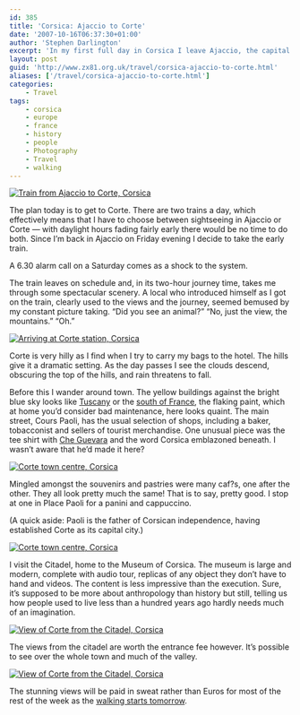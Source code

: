 ```yaml
---
id: 385
title: 'Corsica: Ajaccio to Corte'
date: '2007-10-16T06:37:30+01:00'
author: 'Stephen Darlington'
excerpt: 'In my first full day in Corsica I leave Ajaccio, the capital city, and head to the mountainous interior at Corte.'
layout: post
guid: 'http://www.zx81.org.uk/travel/corsica-ajaccio-to-corte.html'
aliases: ['/travel/corsica-ajaccio-to-corte.html']
categories:
    - Travel
tags:
    - corsica
    - europe
    - france
    - history
    - people
    - Photography
    - Travel
    - walking
---
```


[![Train from Ajaccio to Corte, Corsica](https://i0.wp.com/farm3.staticflickr.com/2833/11994884393_00af1358e3.jpg?resize=333%2C500)](http://www.flickr.com/photos/stephendarlington/11994884393/ "Train from Ajaccio to Corte, Corsica by stephendarlington, on Flickr")

The plan today is to get to Corte. There are two trains a day, which effectively means that I have to choose between sightseeing in Ajaccio or Corte — with daylight hours fading fairly early there would be no time to do both. Since I’m back in Ajaccio on Friday evening I decide to take the early train.

A 6.30 alarm call on a Saturday comes as a shock to the system.

The train leaves on schedule and, in its two-hour journey time, takes me through some spectacular scenery. A local who introduced himself as I got on the train, clearly used to the views and the journey, seemed bemused by my constant picture taking. “Did you see an animal?” “No, just the view, the mountains.” “Oh.”

[![Arriving at Corte station, Corsica](https://i0.wp.com/farm4.staticflickr.com/3773/11994596435_765af0a08a.jpg?resize=500%2C333)](http://www.flickr.com/photos/stephendarlington/11994596435/ "Arriving at Corte station, Corsica by stephendarlington, on Flickr")

Corte is very hilly as I find when I try to carry my bags to the hotel. The hills give it a dramatic setting. As the day passes I see the clouds descend, obscuring the top of the hills, and rain threatens to fall.

Before this I wander around town. The yellow buildings against the bright blue sky looks like [Tuscany](/travel/italy2.html "My trip to Tuscany") or the [south of France](/travel/alps-to-riviera-france-2005.html "My trip to the south of France"), the flaking paint, which at home you’d consider bad maintenance, here looks quaint. The main street, Cours Paoli, has the usual selection of shops, including a baker, tobacconist and sellers of tourist merchandise. One unusual piece was the tee shirt with [Che Guevara](/travel/cuba.html "My trip to Cuba") and the word Corsica emblazoned beneath. I wasn’t aware that he’d made it here?

[![Corte town centre, Corsica](https://i0.wp.com/farm8.staticflickr.com/7448/11994957034_6ae60a643a.jpg?resize=500%2C333)](http://www.flickr.com/photos/stephendarlington/11994957034/ "Corte town centre, Corsica by stephendarlington, on Flickr")

Mingled amongst the souvenirs and pastries were many caf?s, one after the other. They all look pretty much the same! That is to say, pretty good. I stop at one in Place Paoli for a panini and cappuccino.

(A quick aside: Paoli is the father of Corsican independence, having established Corte as its capital city.)

[![Corte town centre, Corsica](https://i0.wp.com/farm3.staticflickr.com/2864/11994598775_fc6b6468d9.jpg?resize=500%2C333)](http://www.flickr.com/photos/stephendarlington/11994598775/ "Corte town centre, Corsica by stephendarlington, on Flickr")

I visit the Citadel, home to the Museum of Corsica. The museum is large and modern, complete with audio tour, replicas of any object they don’t have to hand and videos. The content is less impressive than the execution. Sure, it’s supposed to be more about anthropology than history but still, telling us how people used to live less than a hundred years ago hardly needs much of an imagination.

[![View of Corte from the Citadel, Corsica](https://i0.wp.com/farm6.staticflickr.com/5502/11995403746_d6b9b9d147.jpg?resize=500%2C333)](http://www.flickr.com/photos/stephendarlington/11995403746/ "View of Corte from the Citadel, Corsica by stephendarlington, on Flickr")

The views from the citadel are worth the entrance fee however. It’s possible to see over the whole town and much of the valley.

[![View of Corte from the Citadel, Corsica](https://i0.wp.com/farm4.staticflickr.com/3760/11995404826_793a277f64.jpg?resize=500%2C333)](http://www.flickr.com/photos/stephendarlington/11995404826/ "View of Corte from the Citadel, Corsica by stephendarlington, on Flickr")

The stunning views will be paid in sweat rather than Euros for most of the rest of the week as the [walking starts tomorrow](/travel/corsica-sermano-to-corte.html).